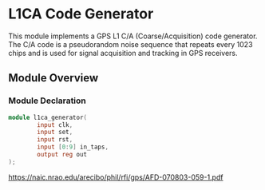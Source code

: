  # L1CA Code Generator

This module implements a GPS L1 C/A (Coarse/Acquisition) code generator. The C/A code is a pseudorandom noise sequence that repeats every 1023 chips and is used for signal acquisition and tracking in GPS receivers.

## Module Overview

### Module Declaration
```verilog
module l1ca_generator(
        input clk,
        input set,
        input rst,
        input [0:9] in_taps,
        output reg out
);
```
 
 https://naic.nrao.edu/arecibo/phil/rfi/gps/AFD-070803-059-1.pdf

